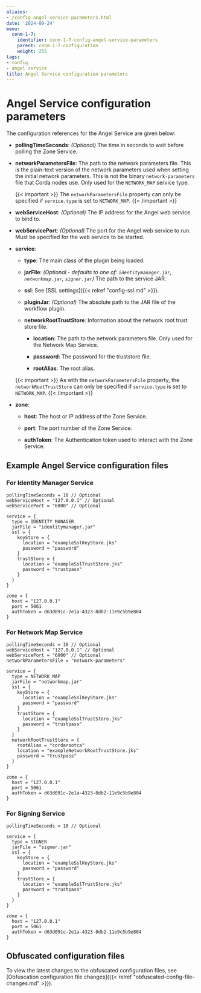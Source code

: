 ```yaml
---
aliases:
- /config-angel-service-parameters.html
date: '2024-09-24'
menu:
  cenm-1-7:
    identifier: cenm-1-7-config-angel-service-parameters
    parent: cenm-1-7-configuration
    weight: 255
tags:
- config
- angel service
title: Angel Service configuration parameters
---
```


# Angel Service configuration parameters

The configuration references for the Angel Service are given below:

* **pollingTimeSeconds**:
*(Optional)* The time in seconds to wait before polling the Zone Service.

* **networkParametersFile**:
The path to the network parameters file. This is the plain-text version of the network parameters used when setting the initial network parameters. This is not the binary `network-parameters` file that Corda nodes use. Only used for the `NETWORK_MAP` service type.

  {{< important >}}
  The `networkParametersFile` property can only be specified if `service.type` is set to `NETWORK_MAP`.
  {{< /important >}}

* **webServiceHost**:
*(Optional)* The IP address for the Angel web service to bind to.

* **webServicePort**:
*(Optional)* The port for the Angel web service to run. Must be specified for the web service to be started.

* **service**:

  * **type**:
  The main class of the plugin being loaded.

  * **jarFile**:
  *(Optional - defaults to one of: `identitymanager.jar`, `networkmap.jar`, `signer.jar`)* The path to the service JAR.

  * **ssl**:
    See [SSL settings]({{< relref "config-ssl.md" >}}).

  * **pluginJar**:
  *(Optional)* The absolute path to the JAR file of the workflow plugin.

  * **networkRootTrustStore**:
  Information about the network root trust store file.

    * **location**:
    The path to the network parameters file. Only used for the Network Map Service.

    * **password**:
    The password for the truststore file.

    * **rootAlias**:
    The root alias.

  {{< important >}}
  As with the `networkParametersFile` property, the `networkRootTrustStore` can only be specified if `service.type` is set to `NETWORK_MAP`.
  {{< /important >}}

* **zone**:

  * **host**:
  The host or IP address of the Zone Service.

  * **port**:
  The port number of the Zone Service.

  * **authToken**:
  The Authentication token used to interact with the Zone Service.

## Example Angel Service configuration files

### For Identity Manager Service

```
pollingTimeSeconds = 10 // Optional
webServiceHost = "127.0.0.1" // Optional
webServicePort = "6000" // Optional

service = {
  type = IDENTITY_MANAGER
  jarFile = "identitymanager.jar"
  ssl = {
    keyStore = {
      location = "exampleSslKeyStore.jks"
      password = "password"
    }
    trustStore = {
      location = "exampleSslTrustStore.jks"
      password = "trustpass"
    }
  }
}

zone = {
  host = "127.0.0.1"
  port = 5061
  authToken = d63d091c-2e1a-4323-8db2-11e9c5b9e804
}
```

### For Network Map Service

```
pollingTimeSeconds = 10 // Optional
webServiceHost = "127.0.0.1" // Optional
webServicePort = "6000" // Optional
networkParametersFile = "network-parameters"

service = {
  type = NETWORK_MAP
  jarFile = "networkmap.jar"
  ssl = {
    keyStore = {
      location = "exampleSslKeyStore.jks"
      password = "password"
    }
    trustStore = {
      location = "exampleSslTrustStore.jks"
      password = "trustpass"
    }
  }
  networkRootTrustStore = {
    rootAlias = "cordarootca"
    location = "exampleNetworkRootTrustStore.jks"
    password = "trustpass"
  }
}

zone = {
  host = "127.0.0.1"
  port = 5061
  authToken = d63d091c-2e1a-4323-8db2-11e9c5b9e804
}
```

### For Signing Service

```
pollingTimeSeconds = 10 // Optional

service = {
  type = SIGNER
  jarFile = "signer.jar"
  ssl = {
    keyStore = {
      location = "exampleSslKeyStore.jks"
      password = "password"
    }
    trustStore = {
      location = "exampleSslTrustStore.jks"
      password = "trustpass"
    }
  }
}

zone = {
  host = "127.0.0.1"
  port = 5061
  authToken = d63d091c-2e1a-4323-8db2-11e9c5b9e804
}
```

## Obfuscated configuration files

To view the latest changes to the obfuscated configuration files,
see [Obfuscation configuration file changes]({{< relref "obfuscated-config-file-changes.md" >}}).
